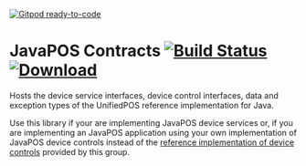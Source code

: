[![Gitpod ready-to-code](https://img.shields.io/badge/Gitpod-ready--to--code-blue?logo=gitpod)](https://gitpod.io/#https://github.com/JavaPOSWorkingGroup/javapos-contracts)

JavaPOS Contracts [![Build Status](https://travis-ci.org/JavaPOSWorkingGroup/javapos-contracts.svg?branch=master)](https://travis-ci.org/JavaPOSWorkingGroup/javapos-contracts) [![Download](https://api.bintray.com/packages/javaposworkinggroup/maven/javapos-contracts/images/download.svg) ](https://bintray.com/javaposworkinggroup/maven/javapos-contracts/_latestVersion)
=================

Hosts the device service interfaces, device control interfaces, data and exception types of the UnifiedPOS reference implementation for Java.

Use this library if your are implementing JavaPOS device services or, if you are implementing an JavaPOS application using your own implementation of JavaPOS device controls instead of the [reference implementation of device controls](https://github.com/JavaPOSWorkingGroup/javapos-controls) provided by this group.
